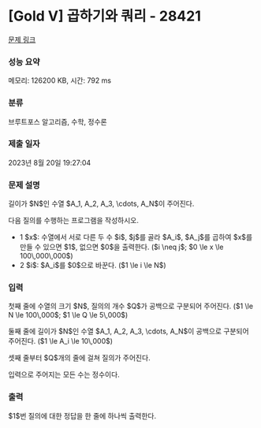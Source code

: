 # [Gold V] 곱하기와 쿼리 - 28421 

[문제 링크](https://www.acmicpc.net/problem/28421) 

### 성능 요약

메모리: 126200 KB, 시간: 792 ms

### 분류

브루트포스 알고리즘, 수학, 정수론

### 제출 일자

2023년 8월 20일 19:27:04

### 문제 설명

<p>길이가 $N$인 수열 $A_1, A_2, A_3, \cdots, A_N$이 주어진다.</p>

<p>다음 질의를 수행하는 프로그램을 작성하시오.</p>

<ul>
	<li>1 $x$: 수열에서 서로 다른 두 수 $i$, $j$를 골라 $A_i$, $A_j$를 곱하여 $x$를 만들 수 있으면 $1$, 없으면 $0$을 출력한다. ($i \neq j$; $0 \le x \le 100\,000\,000$)</li>
	<li>2 $i$: $A_i$를 $0$으로 바꾼다. ($1 \le i \le N$)</li>
</ul>

### 입력 

 <p>첫째 줄에 수열의 크기 $N$, 질의의 개수 $Q$가 공백으로 구분되어 주어진다. ($1 \le N \le 100\,000$; $1 \le Q \le 5\,000$)</p>

<p>둘째 줄에 길이가 $N$인 수열 $A_1, A_2, A_3, \cdots, A_N$이 공백으로 구분되어 주어진다. ($1 \le A_i \le 10\,000$)</p>

<p>셋째 줄부터 $Q$개의 줄에 걸쳐 질의가 주어진다.</p>

<p>입력으로 주어지는 모든 수는 정수이다.</p>

### 출력 

 <p>$1$번 질의에 대한 정답을 한 줄에 하나씩 출력한다.</p>

